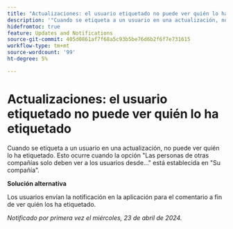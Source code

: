 ```yaml
---
title: "Actualizaciones: el usuario etiquetado no puede ver quién lo ha etiquetado"
description: '"Cuando se etiqueta a un usuario en una actualización, no puede ver quién lo ha etiquetado. Esto ocurre cuando la configuración Personas de otras empresas solo deben ver usuarios de... está establecida en Su empresa".'
hidefromtoc: true
feature: Updates and Notifications
source-git-commit: 405d0861af7f68a5c93b5be76d6b2f6f7e731615
workflow-type: tm+mt
source-wordcount: '99'
ht-degree: 5%

---
```



# Actualizaciones: el usuario etiquetado no puede ver quién lo ha etiquetado

Cuando se etiqueta a un usuario en una actualización, no puede ver quién lo ha etiquetado. Esto ocurre cuando la opción &quot;Las personas de otras compañías solo deben ver a los usuarios desde...&quot; está establecida en &quot;Su compañía&quot;.

**Solución alternativa**

Los usuarios envían la notificación en la aplicación para el comentario a fin de ver quién los ha etiquetado.

_Notificado por primera vez el miércoles, 23 de abril de 2024._

